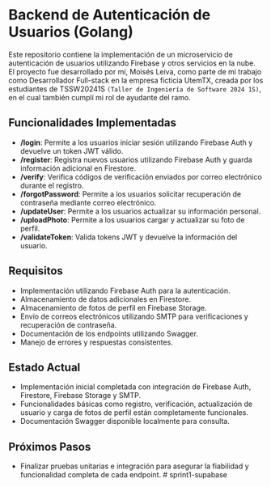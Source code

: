 # Backend de Autenticación de Usuarios (Golang)

Este repositorio contiene la implementación de un microservicio de autenticación de usuarios utilizando Firebase y otros servicios en la nube. El proyecto fue desarrollado por mí, Moisés Leiva, como parte de mi trabajo como Desarrollador Full-stack en la empresa ficticia UtemTX, creada por los estudiantes de TSSW20241S `(Taller de Ingeniería de Software 2024 1S)`, en el cual también cumplí mi rol de ayudante del ramo.

## Funcionalidades Implementadas

- **/login**: Permite a los usuarios iniciar sesión utilizando Firebase Auth y devuelve un token JWT válido.
- **/register**: Registra nuevos usuarios utilizando Firebase Auth y guarda información adicional en Firestore.
- **/verify**: Verifica códigos de verificación enviados por correo electrónico durante el registro.
- **/forgotPassword**: Permite a los usuarios solicitar recuperación de contraseña mediante correo electrónico.
- **/updateUser**: Permite a los usuarios actualizar su información personal.
- **/uploadPhoto**: Permite a los usuarios cargar y actualizar su foto de perfil.
- **/validateToken**: Valida tokens JWT y devuelve la información del usuario.

## Requisitos

- Implementación utilizando Firebase Auth para la autenticación.
- Almacenamiento de datos adicionales en Firestore.
- Almacenamiento de fotos de perfil en Firebase Storage.
- Envío de correos electrónicos utilizando SMTP para verificaciones y recuperación de contraseña.
- Documentación de los endpoints utilizando Swagger.
- Manejo de errores y respuestas consistentes.

## Estado Actual

- Implementación inicial completada con integración de Firebase Auth, Firestore, Firebase Storage y SMTP.
- Funcionalidades básicas como registro, verificación, actualización de usuario y carga de fotos de perfil están completamente funcionales.
- Documentación Swagger disponible localmente para consulta.

## Próximos Pasos

- Finalizar pruebas unitarias e integración para asegurar la fiabilidad y funcionalidad completa de cada endpoint.
#   s p r i n t 1 - s u p a b a s e  
 